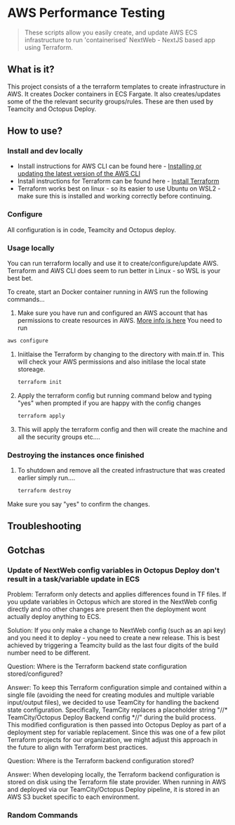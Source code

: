 # AWS Performance Testing

 > These scripts allow you easily create, and update AWS ECS infrastructure to run 'containerised' NextWeb - NextJS based app using Terraform.

## What is it?

This project consists of a the terraform templates to create infrastructure in AWS. It creates Docker containers in ECS Fargate. It also creates/updates some of the the relevant security groups/rules. These are then used by Teamcity and Octopus Deploy.

## How to use?
### Install and dev locally


 - Install instructions for AWS CLI can be found here - [Installing or updating the latest version of the AWS CLI](https://docs.aws.amazon.com/cli/latest/userguide/getting-started-install.html)
 - Install instructions for Terraform can be found here - [Install Terraform](https://developer.hashicorp.com/terraform/tutorials/aws-get-started/install-cli)
 - Terraform works best on linux - so its easier to use Ubuntu on WSL2 - make sure this is installed and working correctly before continuing.

### Configure
All configuration is in code, Teamcity and Octopus deploy.
### Usage locally
You can run terraform locally and use it to create/configure/update AWS. Terraform and AWS CLI does seem to run better in Linux - so WSL is your best bet.

To create, start an Docker container running in AWS run the following commands...
1. Make sure you have run and configured an AWS account that has permissions to create resources in AWS. [More info is here](https://docs.aws.amazon.com/cli/latest/userguide/cli-chap-configure.html) You need to run 
``` bash 
aws configure
```
1. Iniitlaise the Terraform by changing to the directory with main.tf in. This will check your AWS permissions and also initilase the local state storeage.
    ```bash
    terraform init
    ```
1. Apply the terraform config but running command below and typing "yes" when prompted if you are happy with the config changes
    ```bash
    terraform apply
    ```
1. This will apply the terraform config and then will create the machine and all the security groups etc.... 

### Destroying the instances once finished
1. To shutdown and remove all the created infrastructure that was created earlier simply run....
    ```bash
    terraform destroy
    ```
Make sure you say "yes" to confirm the changes.

## Troubleshooting

## Gotchas

### Update of NextWeb config variables in Octopus Deploy don't result in a task/variable update in ECS
Problem:
Terraform only detects and applies differences found in TF files. If you update variables in Octopus which are stored in the NextWeb config directly and no other changes are present then the deployment wont actually deploy anything to ECS. 

Solution:
If you only make a change to NextWeb config (such as an api key) and you need it to deploy - you need to create a new release. This is best achieved by triggering a Teamcity build as the last four digits of the build number need to be different.

Question:
Where is the Terraform backend state configuration stored/configured?

Answer:
To keep this Terraform configuration simple and contained within a single file (avoiding the need for creating modules and multiple variable input/output files), we decided to use TeamCity for handling the backend state configuration. Specifically, TeamCity replaces a placeholder string "//* TeamCity/Octopus Deploy Backend config *//" during the build process. This modified configuration is then passed into Octopus Deploy as part of a deployment step for variable replacement. Since this was one of a few pilot Terraform projects for our organization, we might adjust this approach in the future to align with Terraform best practices.

Question:
Where is the Terraform backend configuration stored?

Answer:
When developing locally, the Terraform backend configuration is stored on disk using the Terraform file state provider. When running in AWS and deployed via our TeamCity/Octopus Deploy pipeline, it is stored in an AWS S3 bucket specific to each environment.

### Random Commands

